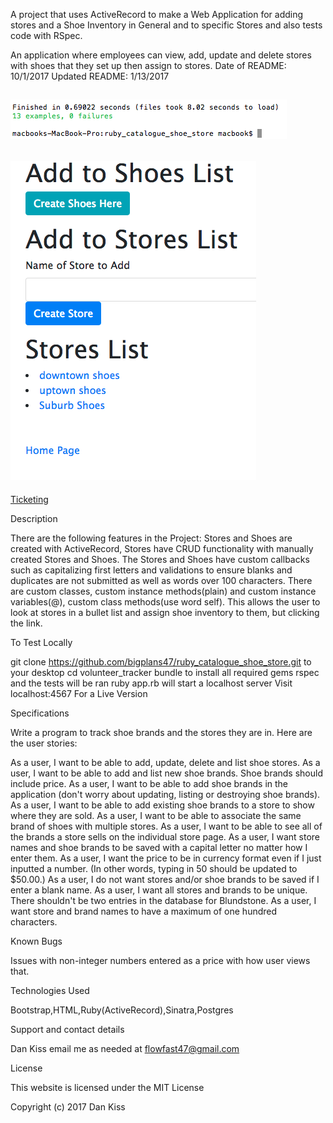 A project that uses ActiveRecord to make a Web Application for adding stores and a Shoe Inventory in General and to specific Stores and also tests code with RSpec.

An application where employees can view, add, update and delete stores with shoes that they set up then assign to stores. Date of README: 10/1/2017 Updated README: 1/13/2017

![Ticketing](/img/rspec.png?raw=true "rspec")
------------------------------------------
![Ticketing](/img/home-page.png?raw=true "home-page")
-----------------------------------------
[Ticketing](/img/store-specific-page.png?raw=true "store-specific-page")

Description

There are the following features in the Project: Stores and Shoes are created with ActiveRecord, Stores have CRUD functionality with manually created Stores and Shoes. The Stores and Shoes have custom callbacks such as capitalizing first letters and validations to ensure blanks and duplicates are not submitted as well as words over 100 characters. There are custom classes, custom instance methods(plain) and custom instance variables(@), custom class methods(use word self). This allows the user to look at stores in a bullet list and assign shoe inventory to them, but clicking the link.

To Test Locally

git clone https://github.com/bigplans47/ruby_catalogue_shoe_store.git to your desktop
cd volunteer_tracker
bundle to install all required gems
rspec and the tests will be ran
ruby app.rb will start a localhost server
Visit localhost:4567
For a Live Version


Specifications

Write a program to track shoe brands and the stores they are in. Here are the user stories:

As a user, I want to be able to add, update, delete and list shoe stores.
As a user, I want to be able to add and list new shoe brands. Shoe brands should include price.
As a user, I want to be able to add shoe brands in the application (don't worry about updating, listing or destroying shoe brands).
As a user, I want to be able to add existing shoe brands to a store to show where they are sold.
As a user, I want to be able to associate the same brand of shoes with multiple stores.
As a user, I want to be able to see all of the brands a store sells on the individual store page.
As a user, I want store names and shoe brands to be saved with a capital letter no matter how I enter them.
As a user, I want the price to be in currency format even if I just inputted a number. (In other words, typing in 50 should be updated to $50.00.)
As a user, I do not want stores and/or shoe brands to be saved if I enter a blank name.
As a user, I want all stores and brands to be unique. There shouldn't be two entries in the database for Blundstone.
As a user, I want store and brand names to have a maximum of one hundred characters.

Known Bugs

Issues with non-integer numbers entered as a price with how user views that.

Technologies Used

Bootstrap,HTML,Ruby(ActiveRecord),Sinatra,Postgres

Support and contact details

Dan Kiss email me as needed at flowfast47@gmail.com

License

This website is licensed under the MIT License

Copyright (c) 2017 Dan Kiss
